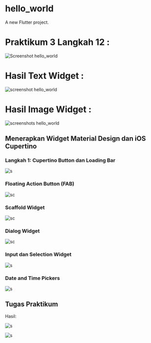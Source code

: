 # hello_world

A new Flutter project.

# Praktikum 3 Langkah 12 :

![Screenshot hello_world](images/01.png)

# Hasil Text Widget :

![screenshot hello_world](images\02.png)

# Hasil Image Widget :

![screenshots hello_world](images/03.png)

## Menerapkan Widget Material Design dan iOS Cupertino

### Langkah 1: Cupertino Button dan Loading Bar

![s](images/04.png)

### Floating Action Button (FAB)

![sc](images/05.png)


### Scaffold Widget

![sc](images/06.png)


### Dialog Widget

![sc](images/07.png)


### Input dan Selection Widget

![s](images/08.png)


### Date and Time Pickers

![s](images/09.png)


## Tugas Praktikum

Hasil:

![s](images/11.png)

![s](images/10.png)

